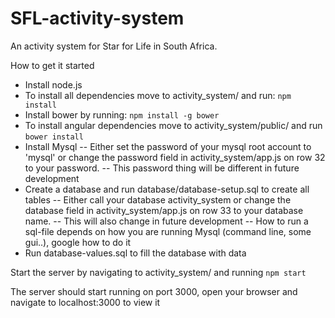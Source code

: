 # SFL-activity-system
An activity system for Star for Life in South Africa.

How to get it started
- Install node.js
- To install all dependencies move to activity_system/ and run: `npm install`
- Install bower by running: `npm install -g bower`
- To install angular dependencies move to activity_system/public/ and run `bower install`
- Install Mysql
-- Either set the password of your mysql root account to 'mysql' or change the password field in activity_system/app.js on row 32 to your password.
-- This password thing will be different in future development
- Create a database and run database/database-setup.sql to create all tables
-- Either call your database activity_system or change the database field in activity_system/app.js on row 33 to your database name.
-- This will also change in future development
-- How to run a sql-file depends on how you are running Mysql (command line, some gui..), google how to do it
- Run database-values.sql to fill the database with data

Start the server by navigating to activity_system/ and running `npm start`

The server should start running on port 3000, open your browser and navigate to localhost:3000 to view it